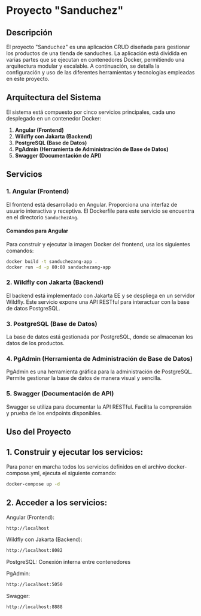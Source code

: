 # Proyecto "Sanduchez"

## Descripción

El proyecto "Sanduchez" es una aplicación CRUD diseñada para gestionar los productos de una tienda de sanduches. La aplicación está dividida en varias partes que se ejecutan en contenedores Docker, permitiendo una arquitectura modular y escalable. A continuación, se detalla la configuración y uso de las diferentes herramientas y tecnologías empleadas en este proyecto.

## Arquitectura del Sistema

El sistema está compuesto por cinco servicios principales, cada uno desplegado en un contenedor Docker:

1. **Angular (Frontend)**
2. **Wildfly con Jakarta (Backend)**
3. **PostgreSQL (Base de Datos)**
4. **PgAdmin (Herramienta de Administración de Base de Datos)**
5. **Swagger (Documentación de API)**

## Servicios

### 1. Angular (Frontend)

El frontend está desarrollado en Angular. Proporciona una interfaz de usuario interactiva y receptiva. El Dockerfile para este servicio se encuentra en el directorio `SanduchezAng`.

#### Comandos para Angular

Para construir y ejecutar la imagen Docker del frontend, usa los siguientes comandos:

```sh
docker build -t sanduchezang-app .
docker run -d -p 80:80 sanduchezang-app
```

### 2. Wildfly con Jakarta (Backend)
El backend está implementado con Jakarta EE y se despliega en un servidor Wildfly. Este servicio expone una API RESTful para interactuar con la base de datos PostgreSQL.

### 3. PostgreSQL (Base de Datos)
La base de datos está gestionada por PostgreSQL, donde se almacenan los datos de los productos.

### 4. PgAdmin (Herramienta de Administración de Base de Datos)
PgAdmin es una herramienta gráfica para la administración de PostgreSQL. Permite gestionar la base de datos de manera visual y sencilla.

### 5. Swagger (Documentación de API)
Swagger se utiliza para documentar la API RESTful. Facilita la comprensión y prueba de los endpoints disponibles.

## Uso del Proyecto

## 1. Construir y ejecutar los servicios:
Para poner en marcha todos los servicios definidos en el archivo docker-compose.yml, ejecuta el siguiente comando:

```sh
docker-compose up -d
```

## 2. Acceder a los servicios:
Angular (Frontend):
```sh
http://localhost
```
Wildfly con Jakarta (Backend): 
```sh
http://localhost:8082
```
PostgreSQL: Conexión interna entre contenedores

PgAdmin: 
```sh
http://localhost:5050
```
Swagger: 
```sh
http://localhost:8888
```

